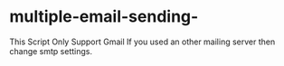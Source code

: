 # multiple-email-sending-
This Script Only Support Gmail If you used an other mailing server then change smtp settings.

